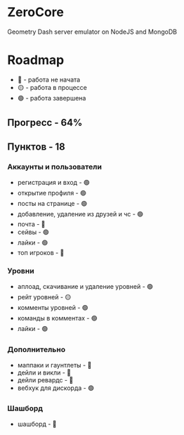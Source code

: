 # ZeroCore
Geometry Dash server emulator on NodeJS and MongoDB

# Roadmap
 - 🔴 - работа не начата
- 🟡 - работа в процессе
 - 🟢 - работа завершена
 
## Прогресс - 64%
## Пунктов - 18


 ### Аккаунты и пользователи
 - регистрация и вход - 🟢
 - открытие профиля - 🟢
 - посты на странице - 🟢
 - добавление, удаление из друзей и чс - 🟢
 - почта - 🔴
 - сейвы - 🟢
 - лайки - 🟢
 - топ игроков - 🔴

 ### Уровни
 - аплоад, скачивание и удаление уровней - 🟢
 - рейт уровней - 🟡
 - комменты уровней - 🟢
 - команды в комментах - 🟢
 - лайки - 🟢

 ### Дополнительно
 - маппаки и гаунтлеты - 🔴
 - дейли и викли - 🔴
 - дейли ревардс - 🔴
 - вебхук для дискорда - 🟢

### Шашборд
 - шашборд - 🔴
